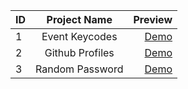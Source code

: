 | ID | Project Name  | Preview |
| ------------- |:-------------:| -----:|
| 1 | Event Keycodes |[Demo](https://mini-projects.selcukguler.com/event-keycodes)|
| 2 | Github Profiles |[Demo](https://mini-projects.selcukguler.com/github-profiles)|
| 3 | Random Password |[Demo](https://mini-projects.selcukguler.com/random-password)|